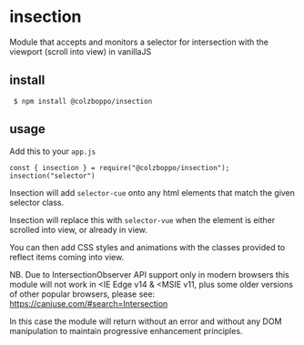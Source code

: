 # insection
Module that accepts and monitors a selector for intersection with the viewport (scroll into view) in vanillaJS


## install
``` $ npm install @colzboppo/insection```


## usage

Add this to your `app.js`

```
const { insection } = require("@colzboppo/insection");
insection("selector") 
```

Insection will add `selector-cue` onto any html elements that match the given selector class.

Insection will replace this with `selector-vue` when the element is either scrolled into view, or already in view.

You can then add CSS styles and animations with the classes provided to reflect items coming into view.

NB. Due to IntersectionObserver API support only in modern browsers this module will not work in <IE Edge v14 & <MSIE v11, plus some older versions of other popular browsers, please see: https://caniuse.com/#search=Intersection

In this case the module will return without an error and without any DOM manipulation to maintain progressive enhancement principles.
